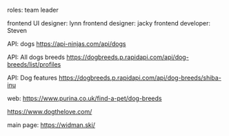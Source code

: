 roles:
team leader

frontend UI designer: lynn
frontend designer: jacky
frontend developer: Steven



API: dogs
https://api-ninjas.com/api/dogs

API: All dogs breeds
https://dogbreeds.p.rapidapi.com/api/dog-breeds/list/profiles

API: Dog features
https://dogbreeds.p.rapidapi.com/api/dog-breeds/shiba-inu



web:
https://www.purina.co.uk/find-a-pet/dog-breeds

https://www.dogthelove.com/

main page:
https://widman.ski/
